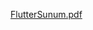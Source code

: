 [FlutterSunum.pdf](https://github.com/SerkanCeviz/StickerApplicationMobile/files/10391066/FlutterSunum.pdf)
